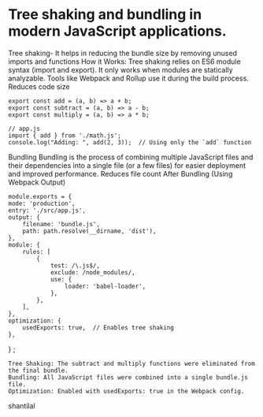 # Tree shaking and bundling in modern JavaScript applications.
   Tree shaking-
    It helps in reducing the bundle size by removing unused imports and functions
    How it Works:
    Tree shaking relies on ES6 module syntax (import and export).
    It only works when modules are statically analyzable.
    Tools like Webpack and Rollup use it during the build process.
    Reduces code size

    export const add = (a, b) => a + b;
    export const subtract = (a, b) => a - b;
    export const multiply = (a, b) => a * b;

    // app.js
    import { add } from './math.js';
    console.log("Adding: ", add(2, 3));  // Using only the `add` function


    

   Bundling
    Bundling is the process of combining multiple JavaScript files and their dependencies into a single file (or a few files) for easier deployment and improved performance.
    Reduces file count
    After Bundling (Using Webpack Output)


    module.exports = {
    mode: 'production',
    entry: './src/app.js',
    output: {
        filename: 'bundle.js',
        path: path.resolve(__dirname, 'dist'),
    },
    module: {
        rules: [
            {
                test: /\.js$/,
                exclude: /node_modules/,
                use: {
                    loader: 'babel-loader',
                },
            },
        ],
    },
    optimization: {
        usedExports: true,  // Enables tree shaking
    },
}  ;

    Tree Shaking: The subtract and multiply functions were eliminated from the final bundle.
    Bundling: All JavaScript files were combined into a single bundle.js file.
    Optimization: Enabled with usedExports: true in the Webpack config.

shantilal